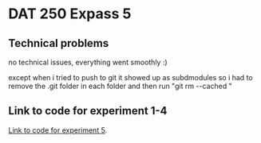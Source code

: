 # DAT 250 Expass 5

## Technical problems 
no technical issues, everything went smoothly :)

except when i tried to push to git it showed up as subdmodules so i had to remove the .git folder in each folder and then run "git rm --cached <FOLDERNAME>"
  
## Link to code for experiment 1-4
[Link to code for experiment 5](https://github.com/wuw012/dat250-expass5).
